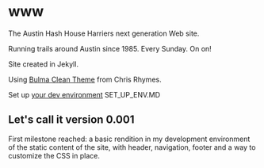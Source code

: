 # www
The Austin Hash House Harriers next generation Web site.

Running trails around Austin since 1985. Every Sunday. On on!

Site created in Jekyll.

Using [Bulma Clean Theme](https://github.com/chrisrhymes/bulma-clean-theme) from Chris Rhymes.

Set up [your dev environment](SET_UP_ENV.MD) SET_UP_ENV.MD

## Let's call it version 0.001
First milestone reached: a basic rendition in my development environment of the static content of the site, with header, navigation, footer and a way to customize the CSS in place. 

